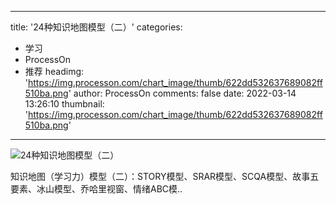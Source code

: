 
---
title: '24种知识地图模型（二）'
categories: 
 - 学习
 - ProcessOn
 - 推荐
headimg: 'https://img.processon.com/chart_image/thumb/622dd532637689082ff510ba.png'
author: ProcessOn
comments: false
date: 2022-03-14 13:26:10
thumbnail: 'https://img.processon.com/chart_image/thumb/622dd532637689082ff510ba.png'
---

<div>   
<img class="thumb" alt="24种知识地图模型（二）" src="https://img.processon.com/chart_image/thumb/622dd532637689082ff510ba.png" referrerpolicy="no-referrer">
<p>知识地图（学习力）模型（二）：STORY模型、SRAR模型、SCQA模型、故事五要素、冰山模型、乔哈里视窗、情绪ABC模..</p>  
</div>
            